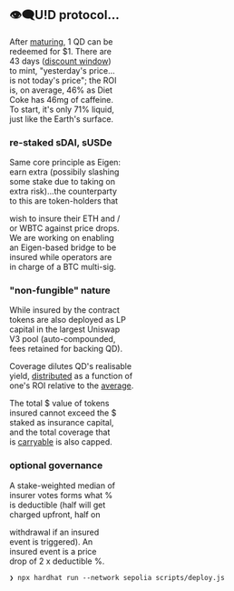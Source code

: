 
## 👁‍🗨U!D protocol...

After [maturing](https://www.investopedia.com/terms/z/zero-couponbond.asp), 1 QD can be   
redeemed for $1. There are  
43 days ([discount window]((https://bit.ly/3q4tShS)))  
to mint, "yesterday's price...  
is not today's price"; the ROI  
is, on average, 46%  as Diet  
Coke has 46mg of caffeine.  
To start, it's only 71% liquid,  
just like the Earth's surface.  

### re-staked sDAI, sUSDe

Same core principle as Eigen:  
earn extra (possibily slashing  
some stake due to taking on  
extra risk)...the counterparty  
to this are token-holders that  

wish to insure their ETH and /   
or WBTC against price drops.  
We are working on enabling   
an Eigen-based bridge to be  
insured while operators are  
in charge of a BTC multi-sig.

### "non-fungible" nature  

While insured by the contract  
tokens are also deployed as LP  
capital in the largest Uniswap  
V3 pool (auto-compounded,  
fees retained for backing QD).  

Coverage dilutes QD's realisable  
yield, [distributed](https://www.youtube.com/clip/UgkxOMAUJfrx-_ABwnargyEURpPygXEXJ_d9) as a function of  
one's ROI relative to the [average](https://github.com/QuidLabs/QD/blob/main/contracts/MOulinette.sol#L412).

The total $ value of tokens  
insured cannot exceed the $  
staked as insurance capital,  
and the total coverage that  
is [carryable](https://en.wikipedia.org/wiki/Cost_of_carry) is also capped.  

### optional governance

A stake-weighted median of  
insurer votes forms what %  
is deductible (half will get  
charged upfront, half on  

withdrawal if an insured  
event is triggered). An  
insured event is a price  
drop of 2 x deductible %.  

`❯ npx hardhat run --network sepolia scripts/deploy.js`